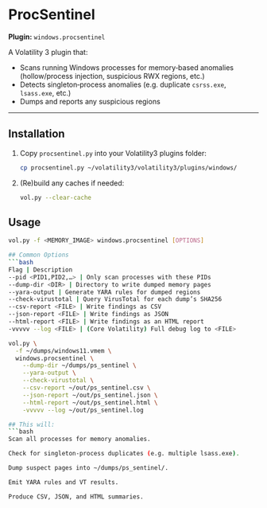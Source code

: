 # ProcSentinel

**Plugin:** `windows.procsentinel`  

A Volatility 3 plugin that:
- Scans running Windows processes for memory‑based anomalies (hollow/process injection, suspicious RWX regions, etc.)  
- Detects singleton‑process anomalies (e.g. duplicate `csrss.exe`, `lsass.exe`, etc.)  
- Dumps and reports any suspicious regions

---

## Installation

1. Copy `procsentinel.py` into your Volatility3 plugins folder:
   ```bash
   cp procsentinel.py ~/volatility3/volatility3/plugins/windows/
   
2. (Re)build any caches if needed:
   ```bash
   vol.py --clear-cache
   
## Usage
```bash
vol.py -f <MEMORY_IMAGE> windows.procsentinel [OPTIONS]

## Common Options
```bash
Flag | Description
--pid <PID1,PID2,…> | Only scan processes with these PIDs
--dump-dir <DIR> | Directory to write dumped memory pages
--yara-output | Generate YARA rules for dumped regions
--check-virustotal | Query VirusTotal for each dump’s SHA256
--csv-report <FILE> | Write findings as CSV
--json-report <FILE> | Write findings as JSON
--html-report <FILE> | Write findings as an HTML report
-vvvvv --log <FILE> | (Core Volatility) Full debug log to <FILE>

vol.py \
  -f ~/dumps/windows11.vmem \
  windows.procsentinel \
    --dump-dir ~/dumps/ps_sentinel \
    --yara-output \
    --check-virustotal \
    --csv-report ~/out/ps_sentinel.csv \
    --json-report ~/out/ps_sentinel.json \
    --html-report ~/out/ps_sentinel.html \
    -vvvvv --log ~/out/ps_sentinel.log

## This will:
```bash
Scan all processes for memory anomalies.

Check for singleton‑process duplicates (e.g. multiple lsass.exe).

Dump suspect pages into ~/dumps/ps_sentinel/.

Emit YARA rules and VT results.

Produce CSV, JSON, and HTML summaries.
